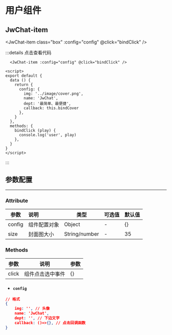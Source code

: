 # 用户组件

## JwChat-item

 <JwChat-item class="box" :config="config" @click="bindClick" />

<script>
export default {
  data () {
    return {
      config: {
        img: '../image/cover.png',
        name: 'JwChat',
        dept: '最简单、最便捷',
        callback: this.bindCover
      },
    }
  },
  methods: {
    bindClick (play) {
      console.log('user', play)
    },
  }
}
</script>
<style scoped>
.box {
  width: 300px;
  border-radius: 0.9rem;
  height: 50px;
  margin: 2rem auto;
  padding-left: 0.5rem;
  box-shadow: 0 14px 28px rgba(0, 0, 0, 0.25), 0 10px 10px rgba(0, 0, 0, 0.22);
}
</style>

:::details 点击查看代码
```vue
  <JwChat-item :config="config" @click="bindClick" />

<script>
export default {
  data () {
    return {
      config: {
        img: '../image/cover.png',
        name: 'JwChat',
        dept: '最简单、最便捷',
        callback: this.bindCover
      },
    }
  },
  methods: {
    bindClick (play) {
      console.log('user', play)
    },
  }
}
</script>
```
:::


## 参数配置

---

### Attribute

| 参数   | 说明         | 类型          | 可选值 | 默认值 |
| ------ | :----------- | ------------- | ------ | ------ |
| config | 组件配置对象 | Object        | -      | {}     |
| size   | 封面图大小   | String/number | -      | 35     |

### Methods

| 参数  | 说明             | 参数 |
| ----- | ---------------- | ---- |
| click | 组件点击选中事件 | {}   |



*  ####  `config`


``` json
// 格式
{
    img: '', // 头像
    name: 'JwChat',
    dept: '', // 下边文字
    callback: ()=>{}, // 点击回调函数
}
```
